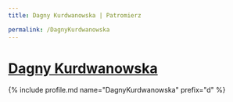 ```yaml
---
title: Dagny Kurdwanowska | Patromierz

permalink: /DagnyKurdwanowska
---
```


# [Dagny Kurdwanowska](https://patronite.pl/DagnyKurdwanowska)

{% include profile.md name="DagnyKurdwanowska" prefix="d" %}
